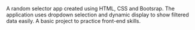 A random selector app created using HTML, CSS and Bootsrap. The application uses dropdown selection and dynamic display to show filtered data easily. A basic project to practice front-end skills.
